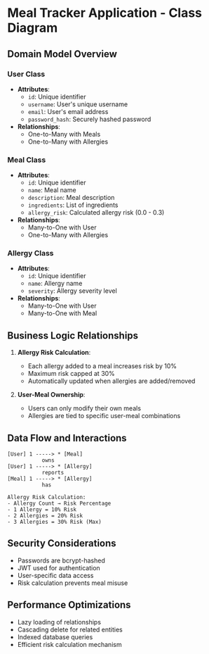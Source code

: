 # Meal Tracker Application - Class Diagram

## Domain Model Overview

### User Class

- **Attributes**:
  - `id`: Unique identifier
  - `username`: User's unique username
  - `email`: User's email address
  - `password_hash`: Securely hashed password
- **Relationships**:
  - One-to-Many with Meals
  - One-to-Many with Allergies

### Meal Class

- **Attributes**:
  - `id`: Unique identifier
  - `name`: Meal name
  - `description`: Meal description
  - `ingredients`: List of ingredients
  - `allergy_risk`: Calculated allergy risk (0.0 - 0.3)
- **Relationships**:
  - Many-to-One with User
  - One-to-Many with Allergies

### Allergy Class

- **Attributes**:
  - `id`: Unique identifier
  - `name`: Allergy name
  - `severity`: Allergy severity level
- **Relationships**:
  - Many-to-One with User
  - Many-to-One with Meal

## Business Logic Relationships

1. **Allergy Risk Calculation**:
   - Each allergy added to a meal increases risk by 10%
   - Maximum risk capped at 30%
   - Automatically updated when allergies are added/removed

2. **User-Meal Ownership**:
   - Users can only modify their own meals
   - Allergies are tied to specific user-meal combinations

## Data Flow and Interactions

```
[User] 1 -----> * [Meal]
           owns
[User] 1 -----> * [Allergy]
           reports
[Meal] 1 -----> * [Allergy]
           has

Allergy Risk Calculation:
- Allergy Count → Risk Percentage
- 1 Allergy = 10% Risk
- 2 Allergies = 20% Risk
- 3 Allergies = 30% Risk (Max)
```

## Security Considerations

- Passwords are bcrypt-hashed
- JWT used for authentication
- User-specific data access
- Risk calculation prevents meal misuse

## Performance Optimizations

- Lazy loading of relationships
- Cascading delete for related entities
- Indexed database queries
- Efficient risk calculation mechanism

